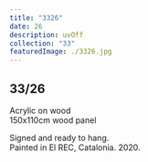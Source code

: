 ```yaml
---
title: "3326"
date: 26
description: uvOff
collection: "33"
featuredImage: ./3326.jpg
---
```


## 33/26

Acrylic on wood<br/>
150x110cm wood panel

Signed and ready to hang.<br/>
Painted in El REC, Catalonia. 2020.